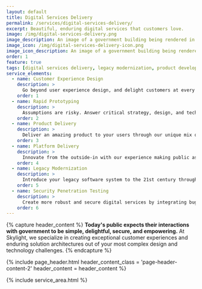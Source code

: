 ```yaml
---
layout: default
title: Digital Services Delivery
permalink: /services/digital-services-delivery/
excerpt: Beautiful, enduring digital services that customers love.
image: /img/digital-services-delivery.png
image_description: An image of a government building being rendered in a computer browser.
image_icon: /img/digital-services-delivery-icon.png
image_icon_description: An image of a government building being rendered in a computer browser.
order: 1
feature: true
tags: [digital services delivery, legacy modernization, product development, customer experience design]
service_elements:
  - name: Customer Experience Design
    description: >
      Go beyond user experience design, and delight customers at every step of the journey with your service.
    order: 1
  - name: Rapid Prototyping
    description: >
      Assumptions are risky. Answer critical strategy, design, and tech questions with our rapid, customer-driven, iterative approach to prototyping.
    order: 2
  - name: Product Delivery
    description: >
      Deliver an amazing product to your users through our unique mix of research, strategy, design, engineering, data science, and agile project management.
    order: 3
  - name: Platform Delivery
    description: >
      Innovate from the outside-in with our experience making public assets &mdash; such as data, code, and standards &mdash; digitally open, accessible, and extensible, as well as building vibrant user communities.
    order: 4
  - name: Legacy Modernization
    description: >
      Introduce your legacy software system to the 21st century through our evolutionary, high-impact, low-risk approach to modernization.
    order: 5
  - name: Security Penetration Testing
    description: >
      Create more robust and secure digital services by integrating bug bounties into your development, security, and operational processes.
    order: 6
---
```


{% capture header_content %}
  <strong>Today's public expects their interactions with government to be simple,
  delightful, secure, and empowering.</strong> At Skylight, we specialize in creating
  exceptional customer experiences and enduring solution architectures out of
  your most complex design and technology challenges.
{% endcapture %}

{% include page_header.html
  header_content_class = 'page-header-content-2'
  header_content = header_content
%}

{% include service_area.html %}
